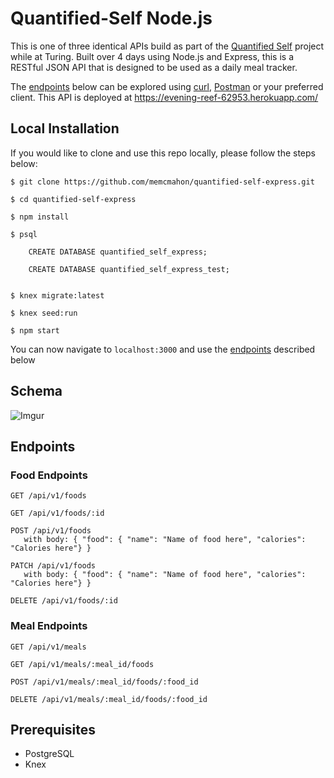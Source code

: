 # Quantified-Self Node.js

This is one of three identical APIs build as part of the [Quantified Self](http://backend.turing.io/module4/projects/quantified-self/quantified-self) project while at Turing.  Built over 4 days using Node.js and Express, this is a RESTful JSON API that is designed to be used as a daily meal tracker.

The [endpoints](#endpoints) below can be explored using [curl](https://curl.haxx.se/), [Postman](https://www.getpostman.com/) or your preferred client.  This API is deployed at https://evening-reef-62953.herokuapp.com/

## Local Installation

If you would like to clone and use this repo locally, please follow the steps below:

```
$ git clone https://github.com/memcmahon/quantified-self-express.git

$ cd quantified-self-express

$ npm install

$ psql 

    CREATE DATABASE quantified_self_express;

    CREATE DATABASE quantified_self_express_test;


$ knex migrate:latest

$ knex seed:run

$ npm start
```

You can now navigate to `localhost:3000` and use the [endpoints](#endpoints) described below

## Schema

![Imgur](https://i.imgur.com/T6ImmLI.png)

## <a name='endpoints'>Endpoints</a>

### Food Endpoints

```
GET /api/v1/foods
```
```
GET /api/v1/foods/:id
```
```
POST /api/v1/foods
   with body: { "food": { "name": "Name of food here", "calories": "Calories here"} }
```
```
PATCH /api/v1/foods
   with body: { "food": { "name": "Name of food here", "calories": "Calories here"} }
```
```
DELETE /api/v1/foods/:id
```

### Meal Endpoints
```
GET /api/v1/meals
```
```
GET /api/v1/meals/:meal_id/foods
```
```
POST /api/v1/meals/:meal_id/foods/:food_id
```
```
DELETE /api/v1/meals/:meal_id/foods/:food_id
```

## Prerequisites
* PostgreSQL
* Knex
